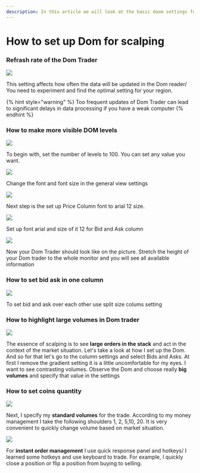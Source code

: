```yaml
---
description: In this article we will look at the basic doom settings for scalping
---
```


# How to set up Dom  for scalping

### Refrash rate of the Dom Trader

![](../../.gitbook/assets/image%20%28231%29.png)

This setting affects how often the data will be updated in the Dom reader/ You need to experiment and find the optimal setting for your region.

{% hint style="warning" %}
Too frequent updates of Dom Trader can lead to significant delays in data processing if you have a weak computer
{% endhint %}

### How to make more visible DOM levels

![](../../.gitbook/assets/image%20%28232%29.png)

To begin with, set the number of levels to 100. You can set any value you want.

![](../../.gitbook/assets/image%20%28235%29.png)

Change the font and font size in the general view settings

![](../../.gitbook/assets/image%20%28240%29.png)

Next step is the set up Price Column font to arial 12 size.

![](../../.gitbook/assets/image%20%28242%29.png)

Set up font arial and size of it 12 for Bid and Ask column

![](../../.gitbook/assets/image%20%28229%29.png)

Now your Dom Trader should look like on the picture. Stretch the height of your Dom trader to the whole monitor and you will see all available information

### How to set bid ask in one column

![](../../.gitbook/assets/image%20%28234%29.png)

To set bid and ask over each other use split size colums setting

### How to highlight large volumes in Dom trader

![](../../.gitbook/assets/image%20%28211%29.png)

The essence of scalping is to see **large orders in the stack** and act in the context of the market situation. Let's take a look at how I set up the Dom. And so for that let's go to the column settings and select Bids and Asks. At first I remove the gradient setting it is a little uncomfortable for my eyes.  I want to see contrasting volumes. Observe the Dom and choose really **big volumes** and specify that value in the settings

### How to set coins quantity

![](../../.gitbook/assets/image%20%28212%29.png)

Next, I specify my **standard volumes** for the trade. According to my money management I take the following shoulders 1, 2, 5,10, 20. It is very convenient to quickly change volume based on market situation.

![](../../.gitbook/assets/image%20%28213%29.png)

For **instant order management** I use quick response panel and hotkeys/ I learned some hotkeys and use keyboard to trade. For example, I quickly close a position or flip a position from buying to selling.

